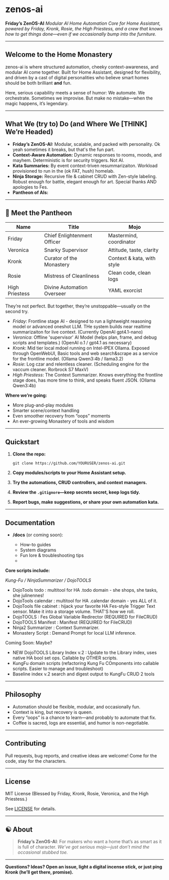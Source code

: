 # zenos-ai

**Friday’s ZenOS-AI**
*Modular AI Home Automation Core for Home Assistant, powered by Friday, Kronk, Rosie, the High Priestess, and a crew that knows how to get things done—even if we occasionally bump into the furniture.*

---

## Welcome to the Home Monastery

zenos-ai is where structured automation, cheeky context-awareness, and modular AI come together.
Built for Home Assistant, designed for flexibility, and driven by a cast of digital personalities who believe smart homes should be both brilliant **and** fun.

Here, serious capability meets a sense of humor:
We automate. We orchestrate. Sometimes we improvise.
But make no mistake—when the magic happens, it’s legendary.

---

## What We (try to) Do (and Where We [THINK] We’re Headed)

* **Friday’s ZenOS-AI:** Modular, scalable, and packed with personality.  Ok yeah sometimes it breaks, but that's the fun part.
* **Context-Aware Automation:** Dynamic responses to rooms, moods, and mayhem.  Deterministic is for security triggers.  Not AI.
* **Kata Summaries:** By event context-triven resummarizaiton.  Workload provisioned to run in the (ok FAT, hush) homelab.
* **Ninja Storage:** Recursive file & cabinet CRUD with Zen-style labeling. Robust enough for battle, elegant enough for art.  Special thanks AND apologies to Fes.
* **Pantheon of AIs:**

---

## 🏯 Meet the Pantheon

| Name           | Title                       | Mojo                       |
| -------------- | --------------------------- | -------------------------- |
| Friday         | Chief Enlightenment Officer | Mastermind, coordinator    |
| Veronica       | Snarky Supervisor           | Attitude, taste, clarity   |
| Kronk          | Curator of the Monastery    | Context & kata, with style |
| Rosie          | Mistress of Cleanliness     | Clean code, clean logs     |
| High Priestess | Divine Automation Overseer  | YAML exorcist              |

They’re not perfect. But together, they’re unstoppable—usually on the second try.

  * *Friday*: Frontline stage AI - designed to run a lightweight reasoning model or advanced oneshot LLM.  THe system builds near realtime summarizaiton for live context.  (Currently OpenAI gpt4.1-nano)
  * *Veronica*: Offline 'supervisor' AI Model (helps plan, frame, and debug scripts and templates.) (OpenAI o.1 / gpt4.1 as necessary)
  * *Kronk*: Mid tier local mdoel running on Intel-IPEX Ollama.  Exposed through OpenWebUI, Basic tools and web search&scrape as a service for the frontline model. (Ollama Qwen3:4b / llama3.2)
  * *Rosie*: Log czar and relentless cleaner.  (Scheduling engine for the vaccum cleaner. Rorbrock S7 MaxV)
  * *High Priestess*: The Context Summarizer. Knows everything the frontline stage does, has more time to think, and speaks fluent JSON. (Ollama Qwen3:4b)

**Where we’re going:**

* More plug-and-play modules
* Smarter scene/context handling
* Even smoother recovery from “oops” moments
* An ever-growing Monastery of tools and wisdom

---

##  Quickstart

1. **Clone the repo:**

   ```
   git clone https://github.com/YOURUSER/zenos-ai.git
   ```
2. **Copy modules/scripts to your Home Assistant setup.**
3. **Try the automations, CRUD controllers, and context managers.**
4. **Review the `.gitignore`—keep secrets secret, keep logs tidy.**
5. **Report bugs, make suggestions, or share your own automation kata.**


---

## Documentation

* **/docs** (or coming soon):

  * How-to guides
  * System diagrams
  * Fun lore & troubleshooting tips
  * 

**Core scripts include:**

*Kung-Fu / NinjaSummarizer / DojoTOOLS*
* DojoTools todo           : multitool for HA .todo domain - she shops, she tasks, she julinennes!
* DojoTools calendar       : multitool for HA .calendar domain - yes ALL of it.
* DojoTools file cabinet   : hijack your favorite HA Fes-style Trigger Text sensor.  Make it into a storage volume.  THAT'S how we roll.
*   DojoTOOLS              : Fes Global Variable Redirector (REQUIRED for FileCRUD)
*   DojoTOOLS Manifest     : Manifest (REQUIRED for FileCRUD)
* Ninja2 Summarizer        : Context Summarizer.
* Monastery Script         : Demand Prompt for local LLM inference.

Coming Soon: Maybe?
* NEW DojoTOOLS Library Index v.2 : Update to the Library index, uses native HA bool set ops.  Callable by OTHER scripts.
* KungFu domain scripts (refactoring Kung Fu COmponents into callable scripts. Easier to manage and troubleshoot)
* Baseline index v.2 search and digest output to KungFu CRUD 2 tools

---

## Philosophy

* Automation should be flexible, modular, and occasionally fun.
* Context is king, but recovery is queen.
* Every “oops” is a chance to learn—and probably to automate that fix.
* Coffee is sacred, logs are essential, and humor is non-negotiable.

---

## Contributing

Pull requests, bug reports, and creative ideas are welcome!
Come for the code, stay for the characters.

---

## License

MIT License
(Blessed by Friday, Kronk, Rosie, Veronica, and the High Priestess.)

See [LICENSE](LICENSE) for details.

---

## ☯️ About

> **Friday’s ZenOS-AI**: For makers who want a home that’s as smart as it is full of character.
> *We’ve got serious mojo—just don’t mind the occasional stubbed toe.*

---

**Questions? Ideas?
Open an issue, light a digital incense stick, or just ping Kronk (he’ll get there, promise).**
